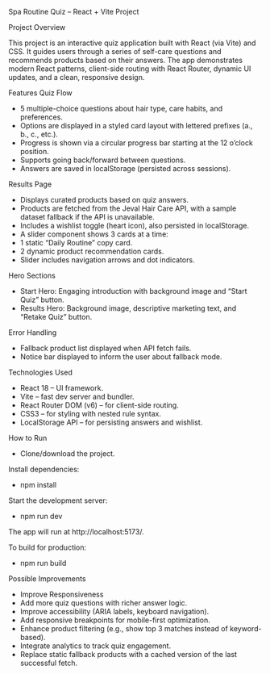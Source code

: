 Spa Routine Quiz – React + Vite Project

Project Overview

This project is an interactive quiz application built with React (via Vite) and CSS. It guides users through a series of self-care questions and recommends products based on their answers. The app demonstrates modern React patterns, client-side routing with React Router, dynamic UI updates, and a clean, responsive design.

Features
Quiz Flow

- 5 multiple-choice questions about hair type, care habits, and preferences.
- Options are displayed in a styled card layout with lettered prefixes (a., b., c., etc.).
- Progress is shown via a circular progress bar starting at the 12 o’clock position.
- Supports going back/forward between questions.
- Answers are saved in localStorage (persisted across sessions).

Results Page
- Displays curated products based on quiz answers.
- Products are fetched from the Jeval Hair Care API, with a sample dataset fallback if the API is unavailable.
- Includes a wishlist toggle (heart icon), also persisted in localStorage.
- A slider component shows 3 cards at a time:
- 1 static “Daily Routine” copy card.
- 2 dynamic product recommendation cards.
- Slider includes navigation arrows and dot indicators.

Hero Sections
- Start Hero: Engaging introduction with background image and “Start Quiz” button.
- Results Hero: Background image, descriptive marketing text, and “Retake Quiz” button.

Error Handling
- Fallback product list displayed when API fetch fails.
- Notice bar displayed to inform the user about fallback mode.

Technologies Used
- React 18 – UI framework.
- Vite – fast dev server and bundler.
- React Router DOM (v6) – for client-side routing.
- CSS3 – for styling with nested rule syntax.
- LocalStorage API – for persisting answers and wishlist.

How to Run
- Clone/download the project.

Install dependencies:
- npm install

Start the development server:
- npm run dev

The app will run at http://localhost:5173/.

To build for production:
- npm run build

Possible Improvements
- Improve Responsiveness
- Add more quiz questions with richer answer logic.
- Improve accessibility (ARIA labels, keyboard navigation).
- Add responsive breakpoints for mobile-first optimization.
- Enhance product filtering (e.g., show top 3 matches instead of keyword-based).
- Integrate analytics to track quiz engagement.
- Replace static fallback products with a cached version of the last successful fetch.
